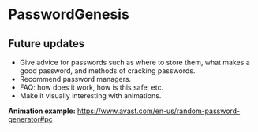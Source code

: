 # PasswordGenesis

## Future updates

- Give advice for passwords such as where to store them, what makes a good password, and methods of cracking passwords.
- Recommend password managers.
- FAQ: how does it work, how is this safe, etc.
- Make it visually interesting with animations.

**Animation example:** <https://www.avast.com/en-us/random-password-generator#pc>

